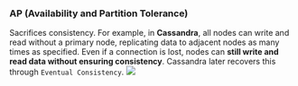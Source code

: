 ### AP (Availability and Partition Tolerance)
Sacrifices consistency. For example, in **Cassandra**, all nodes can write and read without a primary node, replicating data to adjacent nodes as many times as specified. Even if a connection is lost, nodes can **still write and read data without ensuring consistency**. Cassandra later recovers this through `Eventual Consistency`.
![](https://velog.velcdn.com/images/jollidah/post/32ff37e8-6fa9-4b43-8fa9-ad7f77800f01/image.png)
